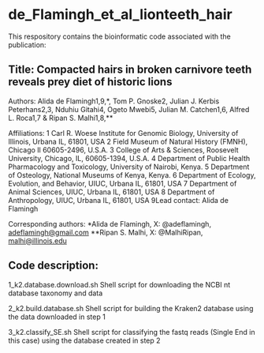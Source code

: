 # de_Flamingh_et_al_lionteeth_hair

This respository contains the bioinformatic code associated with the publication:
## Title: Compacted hairs in broken carnivore teeth reveals prey diet of historic lions
Authors: Alida de Flamingh1,9,*, Tom P. Gnoske2, Julian J. Kerbis Peterhans2,3, Nduhiu Gitahi4, Ogeto Mwebi5, Julian M. Catchen1,6, Alfred L. Roca1,7 & Ripan S. Malhi1,8,** 

Affiliations:
1 Carl R. Woese Institute for Genomic Biology, University of Illinois, Urbana IL, 61801, USA
2 Field Museum of Natural History (FMNH), Chicago Il 60605-2496, U.S.A.
3 College of Arts & Sciences, Roosevelt University, Chicago, IL, 60605-1394, U.S.A. 
4 Department of Public Health Pharmacology and Toxicology, University of Nairobi, Kenya. 
5 Department of Osteology, National Museums of Kenya, Kenya. 
6 Department of Ecology, Evolution, and Behavior, UIUC, Urbana IL, 61801, USA
7 Department of Animal Sciences, UIUC, Urbana IL, 61801, USA
8 Department of Anthropology, UIUC, Urbana IL, 61801, USA
9Lead contact: Alida de Flamingh

Corresponding authors: 
*Alida de Flamingh, X: @adeflamingh, adeflamingh@gmail.com
**Ripan S. Malhi, X: @MalhiRipan, malhi@illinois.edu

## Code description:
1_k2.database.download.sh
Shell script for downloading the NCBI nt database taxonomy and data

2_k2.build.database.sh
Shell script for building the Kraken2 database using the data downloaded in step 1

3_k2.classify_SE.sh
Shell script for classifying the fastq reads (Single End in this case) using the database created in step 2

